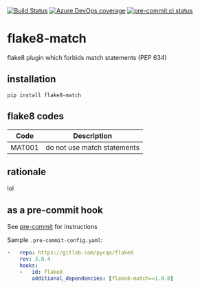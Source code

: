 [![Build Status](https://dev.azure.com/asottile/asottile/_apis/build/status/asottile.flake8-match?branchName=master)](https://dev.azure.com/asottile/asottile/_build/latest?definitionId=69&branchName=master)
[![Azure DevOps coverage](https://img.shields.io/azure-devops/coverage/asottile/asottile/69/master.svg)](https://dev.azure.com/asottile/asottile/_build/latest?definitionId=69&branchName=master)
[![pre-commit.ci status](https://results.pre-commit.ci/badge/github/asottile/flake8-match/master.svg)](https://results.pre-commit.ci/latest/github/asottile/flake8-match/master)

flake8-match
============

flake8 plugin which forbids match statements (PEP 634)

## installation

`pip install flake8-match`

## flake8 codes

| Code   | Description                 |
|--------|-----------------------------|
| MAT001 | do not use match statements |

## rationale

lol

## as a pre-commit hook

See [pre-commit](https://github.com/pre-commit/pre-commit) for instructions

Sample `.pre-commit-config.yaml`:

```yaml
-   repo: https://gitlab.com/pycqa/flake8
    rev: 3.8.4
    hooks:
    -   id: flake8
        additional_dependencies: [flake8-match==1.0.0]
```
